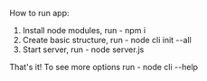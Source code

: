 How to run app:

1. Install node modules, run - npm i
2. Create basic structure, run - node cli init --all
3. Start server, run - node server.js

That's it!
To see more options run - node cli --help

